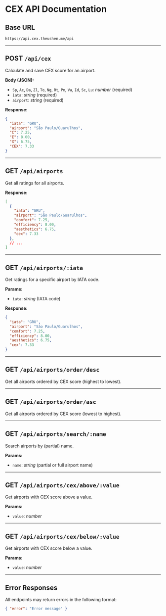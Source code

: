 # CEX API Documentation

## Base URL

```
https://api.cex.theushen.me/api
```

---

## POST `/api/cex`

Calculate and save CEX score for an airport.

**Body (JSON):**
- `Sp`, `Ac`, `Da`, `Zl`, `To`, `Ng`, `Rt`, `Pm`, `Va`, `Id`, `Sc`, `Lu`: *number* (required)
- `iata`: *string* (required)
- `airport`: *string* (required)

**Response:**
```json
{
  "iata": "GRU",
  "airport": "São Paulo/Guarulhos",
  "C": 7.25,
  "E": 8.00,
  "X": 6.75,
  "CEX": 7.33
}
```

---

## GET `/api/airports`

Get all ratings for all airports.

**Response:**
```json
[
  {
    "iata": "GRU",
    "airport": "São Paulo/Guarulhos",
    "comfort": 7.25,
    "efficiency": 8.00,
    "aesthetics": 6.75,
    "cex": 7.33
  },
  // ...
]
```

---

## GET `/api/airports/:iata`

Get ratings for a specific airport by IATA code.

**Params:**
- `iata`: *string* (IATA code)

**Response:**
```json
{
  "iata": "GRU",
  "airport": "São Paulo/Guarulhos",
  "comfort": 7.25,
  "efficiency": 8.00,
  "aesthetics": 6.75,
  "cex": 7.33
}
```

---

## GET `/api/airports/order/desc`

Get all airports ordered by CEX score (highest to lowest).

---

## GET `/api/airports/order/asc`

Get all airports ordered by CEX score (lowest to highest).

---

## GET `/api/airports/search/:name`

Search airports by (partial) name.

**Params:**
- `name`: *string* (partial or full airport name)

---

## GET `/api/airports/cex/above/:value`

Get airports with CEX score above a value.

**Params:**
- `value`: *number*

---

## GET `/api/airports/cex/below/:value`

Get airports with CEX score below a value.

**Params:**
- `value`: *number*

---

## Error Responses

All endpoints may return errors in the following format:
```json
{ "error": "Error message" }
```
